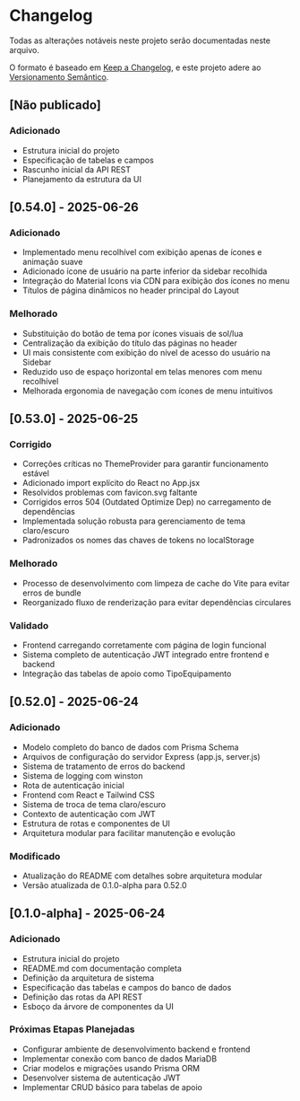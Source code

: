 # Changelog

Todas as alterações notáveis neste projeto serão documentadas neste arquivo.

O formato é baseado em [Keep a Changelog](https://keepachangelog.com/pt-BR/1.0.0/),
e este projeto adere ao [Versionamento Semântico](https://semver.org/lang/pt-BR/spec/v2.0.0.html).

## [Não publicado]

### Adicionado
- Estrutura inicial do projeto
- Especificação de tabelas e campos
- Rascunho inicial da API REST
- Planejamento da estrutura da UI

## [0.54.0] - 2025-06-26

### Adicionado
- Implementado menu recolhível com exibição apenas de ícones e animação suave
- Adicionado ícone de usuário na parte inferior da sidebar recolhida
- Integração do Material Icons via CDN para exibição dos ícones no menu
- Títulos de página dinâmicos no header principal do Layout

### Melhorado
- Substituição do botão de tema por ícones visuais de sol/lua
- Centralização da exibição do título das páginas no header
- UI mais consistente com exibição do nível de acesso do usuário na Sidebar
- Reduzido uso de espaço horizontal em telas menores com menu recolhível
- Melhorada ergonomia de navegação com ícones de menu intuitivos

## [0.53.0] - 2025-06-25

### Corrigido
- Correções críticas no ThemeProvider para garantir funcionamento estável
- Adicionado import explícito do React no App.jsx
- Resolvidos problemas com favicon.svg faltante
- Corrigidos erros 504 (Outdated Optimize Dep) no carregamento de dependências
- Implementada solução robusta para gerenciamento de tema claro/escuro
- Padronizados os nomes das chaves de tokens no localStorage

### Melhorado
- Processo de desenvolvimento com limpeza de cache do Vite para evitar erros de bundle
- Reorganizado fluxo de renderização para evitar dependências circulares

### Validado
- Frontend carregando corretamente com página de login funcional
- Sistema completo de autenticação JWT integrado entre frontend e backend
- Integração das tabelas de apoio como TipoEquipamento

## [0.52.0] - 2025-06-24

### Adicionado
- Modelo completo do banco de dados com Prisma Schema
- Arquivos de configuração do servidor Express (app.js, server.js)
- Sistema de tratamento de erros do backend
- Sistema de logging com winston
- Rota de autenticação inicial
- Frontend com React e Tailwind CSS
- Sistema de troca de tema claro/escuro
- Contexto de autenticação com JWT
- Estrutura de rotas e componentes de UI
- Arquitetura modular para facilitar manutenção e evolução

### Modificado
- Atualização do README com detalhes sobre arquitetura modular
- Versão atualizada de 0.1.0-alpha para 0.52.0

## [0.1.0-alpha] - 2025-06-24

### Adicionado

- Estrutura inicial do projeto
- README.md com documentação completa
- Definição da arquitetura de sistema
- Especificação das tabelas e campos do banco de dados
- Definição das rotas da API REST
- Esboço da árvore de componentes da UI

### Próximas Etapas Planejadas

- Configurar ambiente de desenvolvimento backend e frontend
- Implementar conexão com banco de dados MariaDB
- Criar modelos e migrações usando Prisma ORM
- Desenvolver sistema de autenticação JWT
- Implementar CRUD básico para tabelas de apoio
